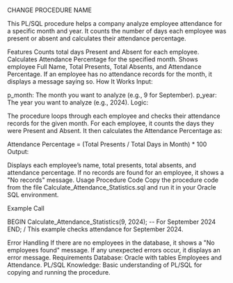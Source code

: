 CHANGE PROCEDURE NAME


This PL/SQL procedure helps a company analyze employee attendance for a specific month and year. It counts the number of days each employee was present or absent and calculates their attendance percentage.

Features
Counts total days Present and Absent for each employee.
Calculates Attendance Percentage for the specified month.
Shows employee Full Name, Total Presents, Total Absents, and Attendance Percentage.
If an employee has no attendance records for the month, it displays a message saying so.
How It Works
Input:

p_month: The month you want to analyze (e.g., 9 for September).
p_year: The year you want to analyze (e.g., 2024).
Logic:

The procedure loops through each employee and checks their attendance records for the given month.
For each employee, it counts the days they were Present and Absent.
It then calculates the Attendance Percentage as:

Attendance Percentage = (Total Presents / Total Days in Month) * 100
Output:

Displays each employee’s name, total presents, total absents, and attendance percentage.
If no records are found for an employee, it shows a "No records" message.
Usage
Procedure Code
Copy the procedure code from the file Calculate_Attendance_Statistics.sql and run it in your Oracle SQL environment.

Example Call

BEGIN
    Calculate_Attendance_Statistics(9, 2024);  -- For September 2024
END;
/
This example checks attendance for September 2024.

Error Handling
If there are no employees in the database, it shows a "No employees found" message.
If any unexpected errors occur, it displays an error message.
Requirements
Database: Oracle with tables Employees and Attendance.
PL/SQL Knowledge: Basic understanding of PL/SQL for copying and running the procedure.
